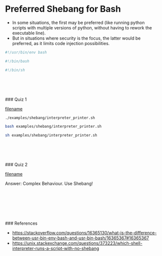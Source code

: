 # Preferred Shebang for Bash

- In some situations, the first may be preferred (like running python scripts with multiple versions of python, without having to rework the executable line). 
- But in situations where security is the focus, the latter would be preferred, as it limits code injection possibilities.

```bash
#!/usr/bin/env bash
```

```bash
#!/bin/bash
```

```bash
#!/bin/sh
```

<br><br><br>

### Quiz 1


[filename](../../examples/shebang/interpreter_printer.sh ':include :type=code bash')

```bash
./examples/shebang/interpreter_printer.sh
```

```bash
bash examples/shebang/interpreter_printer.sh
```

```bash
sh examples/shebang/interpreter_printer.sh
```

<br><br><br>

### Quiz 2

[filename](../../examples/shebang/missing_shebang.sh ':include :type=code bash')

Answer: Complex Behaviour. Use Shebang!


<br><br><br><br><br>

### References

- https://stackoverflow.com/questions/16365130/what-is-the-difference-between-usr-bin-env-bash-and-usr-bin-bash/16365367#16365367
- https://unix.stackexchange.com/questions/373223/which-shell-interpreter-runs-a-script-with-no-shebang
